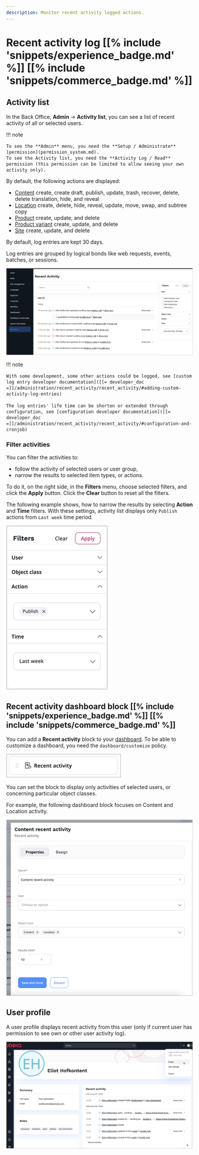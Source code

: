 ```yaml
---
description: Monitor recent activity logged actions.
---
```


# Recent activity log [[% include 'snippets/experience_badge.md' %]] [[% include 'snippets/commerce_badge.md' %]]

## Activity list

In the Back Office, **Admin** -> **Activity list**, you can see a list of recent activity of all or selected users.

!!! note

    To see the **Admin** menu, you need the **Setup / Administrate** [permission](permission_system.md).
    To see the Activity list, you need the **Activity Log / Read** permission (this permission can be limited to allow seeing your own activity only).

By default, the following actions are displayed:

- [Content](content_items.md) create, create draft, publish, update, trash, recover, delete, delete translation, hide, and reveal
- [Location](manage_locations_urls.md#content-locations) create, delete, hide, reveal, update, move, swap, and subtree copy
- [Product](products.md) create, update, and delete
- [Product variant](work_with_product_variants.md) create, update, and delete
- [Site](work_with_sites.md) create, update, and delete

By default, log entries are kept 30 days.

Log entries are grouped by logical bonds like web requests, events, batches, or sessions.

![Activity list](img/4.6_activity_list.png)

!!! note

    With some development, some other actions could be logged, see [custom log entry developer documentation]([[= developer_doc =]]/administration/recent_activity/recent_activity/#adding-custom-activity-log-entries)

    The log entries' life time can be shorten or extended through configuration, see [configuration developer documentation]([[= developer_doc =]]/administration/recent_activity/recent_activity/#configuration-and-cronjob)

### Filter activities

You can filter the activities to:

* follow the activity of selected users or user group,
* narrow the results to selected item types, or actions.

To do it, on the right side, in the **Filters** menu, choose selected filters, and click the **Apply** button. 
Click the **Clear** button to reset all the filters.

The following example shows, how to narrow the results by selecting **Action** and **Time** filters.
With these settings, activity list displays only `Publish` actions from `Last week` time period.

![Published last week](img/filters.png)

## Recent activity dashboard block [[% include 'snippets/experience_badge.md' %]] [[% include 'snippets/commerce_badge.md' %]]

You can add a **Recent activity** block to your [dashboard](discover_ui.md#dashboard).
To be able to customize a dashboard, you need the `dashboard/customize` policy.

!["Recent activity" block](img/recent_activity_block.png)

You can set the block to display only activities of selected users, or concerning particular object classes.

For example, the following dashboard block focuses on Content and Location activity.

!["Content recent activity" block settings](img/recent_activity_block_settings.png)

## User profile

A user profile displays recent activity from this user
(only if current user has permission to see own or other user activity log).

![Recent activity in the user profile](img/recent_activity_user_profile.png)
